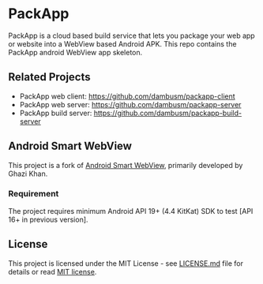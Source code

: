# PackApp

PackApp is a cloud based build service that lets you package your web app or website into a WebView based Android APK.
This repo contains the PackApp android WebView app skeleton.

## Related Projects

-   PackApp web client: https://github.com/dambusm/packapp-client
-   PackApp web server: https://github.com/dambusm/packapp-server
-   PackApp build server: https://github.com/dambusm/packapp-build-server

## Android Smart WebView

This project is a fork of [Android Smart WebView](https://github.com/mgks/Android-SmartWebView), primarily developed by Ghazi Khan.

### Requirement

The project requires minimum Android API 19+ (4.4 KitKat) SDK to test [API 16+ in previous version].

## License

This project is licensed under the MIT License - see [LICENSE.md](LICENSE.md) file for details or read [MIT license](https://opensource.org/licenses/MIT).
